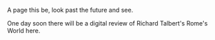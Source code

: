 A page this be, look past the future and see.

One day soon there will be a digital review of Richard Talbert's Rome's World here.
